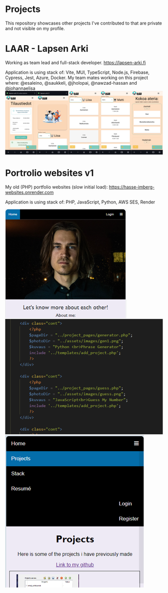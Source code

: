 # Projects
This repository showcases other projects I've contributed to that are private and not visible on my profile.

# LAAR - Lapsen Arki
Working as team lead and full-stack developer.
https://lapsen-arki.fi

Application is using stack of: Vite, MUI, TypeScript, Node.js, Firebase, Cypress, Jest, Azure, Docker.
My team mates working on this project where: @esaleino, @saukkeli, @jholopai, @nawzad-hassan and @johannaelisa 
![LAAR - merged images](MergedImages.png)


# Portrolio websites v1
My old (PHP) portfolio websites (slow initial load):
https://hasse-imberg-websites.onrender.com

Application is using stack of: PHP, JavaScript, Python, AWS SES, Render

![personal_wenbsites_v1](sites.png)
![personal_wenbsites_v1](sites1.png)
![personal_wenbsites_v1](sites3.png)
